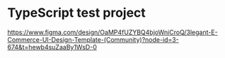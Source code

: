 <h1> TypeScript test project </h1>


https://www.figma.com/design/OaMP4fUZYBQ4bjoWniCroQ/3legant-E-Commerce-UI-Design-Template-(Community)?node-id=3-674&t=hewb4suZaaBy1WsD-0